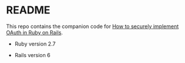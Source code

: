 # README

This repo contains the companion code for [How to securely implement OAuth in Ruby on Rails](https://fusionauth.io/blog/2020/12/14/how-to-securely-implement-oauth-rails/).

* Ruby version
2.7

* Rails version
6

